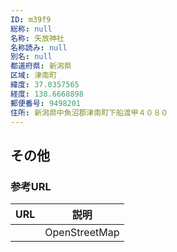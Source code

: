 ```yaml
---
ID: m39f9
総称: null
名称: 矢放神社
名称読み: null
別名: null
都道府県: 新潟県
区域: 津南町
緯度: 37.0357565
経度: 138.6668898
郵便番号: 9498201
住所: 新潟県中魚沼郡津南町下船渡甲４０８０
---
```


## その他

### 参考URL

| URL | 説明          |
| --- | ------------- |
|     | OpenStreetMap |
